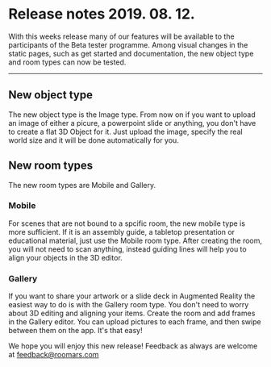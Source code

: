# Release notes 2019. 08. 12.

With this weeks release many of our features will be available to the participants of the Beta tester programme.
Among visual changes in the static pages, such as get started and documentation, the new object type and room types can now be tested.

---
## New object type
The new object type is the Image type. From now on if you want to upload an image of either a picure, a powerpoint slide or anything, you don't have to create a flat 3D Object for it. Just upload the image, specify the real world size and it will be done automatically for you.

## New room types
The new room types are Mobile and Gallery.
### Mobile
For scenes that are not bound to a spcific room, the new mobile type is more sufficient. If it is an assembly guide, a tabletop presentation or educational material, just use the Mobile room type. After creating the room, you will not need to scan anything, instead guiding lines will help you to align your objects in the 3D editor.

### Gallery
If you want to share your artwork or a slide deck in Augmented Reality the easiest way to do is with the Gallery room type. You don't need to worry about 3D editing and aligning your items. Create the room and add frames in the Gallery editor. You can upload pictures to each frame, and then swipe between them on the app. It's that easy!

We hope you will enjoy this new release!
Feedback as always are welcome at feedback@roomars.com